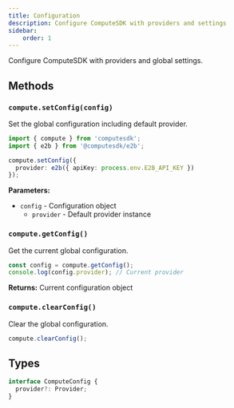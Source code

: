 ```yaml
---
title: Configuration
description: Configure ComputeSDK with providers and settings
sidebar:
    order: 1
---
```


Configure ComputeSDK with providers and global settings.

## Methods

### `compute.setConfig(config)`

Set the global configuration including default provider.

```typescript
import { compute } from 'computesdk';
import { e2b } from '@computesdk/e2b';

compute.setConfig({ 
  provider: e2b({ apiKey: process.env.E2B_API_KEY }) 
});
```

**Parameters:**
- `config` - Configuration object
  - `provider` - Default provider instance

### `compute.getConfig()`

Get the current global configuration.

```typescript
const config = compute.getConfig();
console.log(config.provider); // Current provider
```

**Returns:** Current configuration object

### `compute.clearConfig()`

Clear the global configuration.

```typescript
compute.clearConfig();
```

## Types

```typescript
interface ComputeConfig {
  provider?: Provider;
}
```